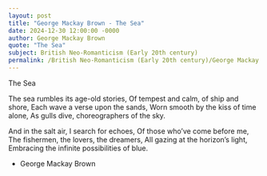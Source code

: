 ```yaml
---
layout: post
title: "George Mackay Brown - The Sea"
date: 2024-12-30 12:00:00 -0000
author: George Mackay Brown
quote: "The Sea"
subject: British Neo-Romanticism (Early 20th century)
permalink: /British Neo-Romanticism (Early 20th century)/George Mackay Brown/George Mackay Brown - The Sea
---
```


The Sea

The sea rumbles its age-old stories,
Of tempest and calm, of ship and shore,
Each wave a verse upon the sands,
Worn smooth by the kiss of time alone,
As gulls dive, choreographers of the sky.

And in the salt air, I search for echoes,
Of those who’ve come before me,
The fishermen, the lovers, the dreamers,
All gazing at the horizon’s light,
Embracing the infinite possibilities of blue.


- George Mackay Brown
